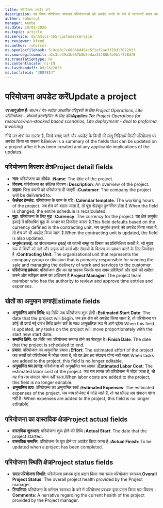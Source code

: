 ```yaml
---
title: परियोजना अपडेट करें
description: यह विषय परियोजना संचालन परियोजनाओं को अपडेट करने के बारे में जानकारी प्रदान करता है।
author: ruhercul
manager: Annbe
ms.date: 10/01/2020
ms.topic: article
ms.service: dynamics-365-customerservice
ms.reviewer: kfend
ms.author: ruhercul
ms.openlocfilehash: 5c9cd0c7c6886bd454c5f2ef2ae7f20d1707293f
ms.sourcegitcommit: a2c3cd49a3b667b8b5edaa31788b4b9b1f728d78
ms.translationtype: HT
ms.contentlocale: hi-IN
ms.lasthandoff: 09/28/2020
ms.locfileid: "3897814"
---
```

# <a name="update-a-project"></a><span data-ttu-id="ff57c-103">परियोजना अपडेट करें</span><span class="sxs-lookup"><span data-stu-id="ff57c-103">Update a project</span></span>

<span data-ttu-id="ff57c-104">_**पर लागू होता है:** साधन / गैर-स्टॉक आधारित परिदृश्यों के लिए Project Operations, Lite परिनियोजन - प्रोफार्मा इनवॉइसिंग के लिए डील_</span><span class="sxs-lookup"><span data-stu-id="ff57c-104">_**Applies To:** Project Operations for resource/non-stocked based scenarios, Lite deployment - deal to proforma invoicing_</span></span>

<span data-ttu-id="ff57c-105">नीचे उन क्षेत्रों का सारांश है, जिन्हें बनाए जाने और अपडेट के किसी भी लागू निहितार्थ किसी परियोजना पर अपडेट किया जा सकता है.</span><span class="sxs-lookup"><span data-stu-id="ff57c-105">Below is a summary of the fields that can be updated on a project after it has been created and any applicable implications of the updates.</span></span>

## <a name="project-detail-fields"></a><span data-ttu-id="ff57c-106">परियोजना विस्तार क्षेत्र</span><span class="sxs-lookup"><span data-stu-id="ff57c-106">Project detail fields</span></span>

- <span data-ttu-id="ff57c-107">**नाम**: परियोजना का शीर्षक।</span><span class="sxs-lookup"><span data-stu-id="ff57c-107">**Name**: The title of the project.</span></span>
- <span data-ttu-id="ff57c-108">**विवरण**: परियोजना का संक्षिप्त विवरण।</span><span class="sxs-lookup"><span data-stu-id="ff57c-108">**Description**: An overview of the project.</span></span>
- <span data-ttu-id="ff57c-109">**ग्राहक**: जिस कंपनी को परियोजना दी जाएगी।</span><span class="sxs-lookup"><span data-stu-id="ff57c-109">**Customer**: The company the project will be delivered to.</span></span>
- <span data-ttu-id="ff57c-110">**कैलेंडर टेम्प्लेट**: परियोजना के काम के घंटे।</span><span class="sxs-lookup"><span data-stu-id="ff57c-110">**Calendar template**: The working hours of the project.</span></span> <span data-ttu-id="ff57c-111">जब क्षेत्र को बदला जाता है, तो पूरा शेड्यूल पुनर्गणित होता है.</span><span class="sxs-lookup"><span data-stu-id="ff57c-111">When the field is changed, the entire schedule is recalculated.</span></span>
- <span data-ttu-id="ff57c-112">**मुद्रा**: परियोजना के लिए मुद्रा।</span><span class="sxs-lookup"><span data-stu-id="ff57c-112">**Currency**: The currency for the project.</span></span> <span data-ttu-id="ff57c-113">यह क्षेत्र अनुबंध इकाई में परिभाषित मुद्रा के आधार पर डिफॉल्ट करता है.</span><span class="sxs-lookup"><span data-stu-id="ff57c-113">This field defaults based on the currency defined in the contracting unit.</span></span> <span data-ttu-id="ff57c-114">जब अनुबंध इकाई को अपडेट किया जाता है, तो क्षेत्र को भी अपडेट किया जाता है.</span><span class="sxs-lookup"><span data-stu-id="ff57c-114">When the contracting unit is updated, the field is also updated.</span></span>
- <span data-ttu-id="ff57c-115">**अनुबंध इकाई**: वह संगठनात्मक इकाई जो कंपनी समूह या विभाग का प्रतिनिधित्व करती है, जो मुख्य रूप से बिक्री को पाने और ग्राहक को कार्य और सेवाओं के वितरण का प्रबंधन करने के लिए जिम्मेदार है।</span><span class="sxs-lookup"><span data-stu-id="ff57c-115">**Contracting Unit**: The organizational unit that represents the company group or division that is primarily responsible for winning the sale and managing the delivery of work and services to the customer.</span></span> 
- <span data-ttu-id="ff57c-116">**परियोजना प्रबंधक**: परियोजना टीम का वह सदस्य जिसके पास समय प्रविष्टियों और खर्च की समीक्षा करने और स्वीकृत करने का अधिकार है.</span><span class="sxs-lookup"><span data-stu-id="ff57c-116">**Project Manager**: The project team member who has the authority to review and approve time entries and expenses.</span></span>

## <a name="estimate-fields"></a><span data-ttu-id="ff57c-117">खेतों का अनुमान लगाएं</span><span class="sxs-lookup"><span data-stu-id="ff57c-117">Estimate fields</span></span>

- <span data-ttu-id="ff57c-118">**अनुमानित आरंभ तिथि**: वह तिथि जब परियोजना शुरू होगी।</span><span class="sxs-lookup"><span data-stu-id="ff57c-118">**Estimated Start Date**: The date that the project will begin.</span></span> <span data-ttu-id="ff57c-119">जब इस क्षेत्र को अपडेट किया जाता है, तो परियोजना पर कोई भी कार्य नई प्रारंभ तिथि प्रारंभ करें के साथ आनुपातिक रूप से आगे बढ़ेगा.</span><span class="sxs-lookup"><span data-stu-id="ff57c-119">When this field is updated, any tasks on the project will move proportionately with the start new start date.</span></span>
- <span data-ttu-id="ff57c-120">**समाप्ति तिथि**: वह तिथि जब परियोजना समाप्त होने का शेड्यूल है।</span><span class="sxs-lookup"><span data-stu-id="ff57c-120">**Finish Date**: The date that the project is scheduled to end.</span></span>
- <span data-ttu-id="ff57c-121">**प्रयास**: परियोजना का अनुमानित प्रयास।</span><span class="sxs-lookup"><span data-stu-id="ff57c-121">**Effort**: The estimated effort of the project.</span></span> <span data-ttu-id="ff57c-122">जब कार्यों को परियोजना में जोड़ा जाता है, तो यह क्षेत्र तब संपादन योग्य नहीं रहता.</span><span class="sxs-lookup"><span data-stu-id="ff57c-122">When tasks are added to the project, this field is no longer editable.</span></span>
- <span data-ttu-id="ff57c-123">**अनुमानित श्रम लागत**: परियोजना की अनुमानित श्रम लागत।</span><span class="sxs-lookup"><span data-stu-id="ff57c-123">**Estimated Labor Cost**: The estimated labor cost of the project.</span></span> <span data-ttu-id="ff57c-124">जब श्रम लागत को परियोजना में जोड़ा जाता है, तो यह क्षेत्र तब संपादन योग्य नहीं रहता.</span><span class="sxs-lookup"><span data-stu-id="ff57c-124">When labor costs are added to the project, this field is no longer editable.</span></span>
- <span data-ttu-id="ff57c-125">**अनुमानित व्यय**: परियोजना का अनुमानित खर्च।</span><span class="sxs-lookup"><span data-stu-id="ff57c-125">**Estimated Expenses**: The estimated expenses of the project.</span></span> <span data-ttu-id="ff57c-126">जब व्यय प्रोजेक्ट में जोड़े जाते हैं, तो यह फ़ील्ड अब संपादन योग्य नहीं है।</span><span class="sxs-lookup"><span data-stu-id="ff57c-126">When expenses are added to the project, this field is no longer editable.</span></span>

## <a name="project-actual-fields"></a><span data-ttu-id="ff57c-127">परियोजना का वास्तविक क्षेत्र</span><span class="sxs-lookup"><span data-stu-id="ff57c-127">Project actual fields</span></span>
- <span data-ttu-id="ff57c-128">**वास्तविक शुरुआत**: परियोजना शुरू होने की तिथि।</span><span class="sxs-lookup"><span data-stu-id="ff57c-128">**Actual Start**: The date that the project started.</span></span>
- <span data-ttu-id="ff57c-129">**वास्तविक समाप्ति**: परियोजना के पूरा होने पर अपडेट किया जाना है।</span><span class="sxs-lookup"><span data-stu-id="ff57c-129">**Actual Finish**: To be updated when a project has been completed.</span></span>

## <a name="project-status-fields"></a><span data-ttu-id="ff57c-130">परियोजना स्थिति क्षेत्र</span><span class="sxs-lookup"><span data-stu-id="ff57c-130">Project status fields</span></span>

- <span data-ttu-id="ff57c-131">**समग्र परियोजना स्थिति**: परियोजना प्रबंधक द्वारा प्रदान किया गया समग्र परियोजना स्वास्थ्य.</span><span class="sxs-lookup"><span data-stu-id="ff57c-131">**Overall Project Status**: The overall project health provided by the Project manager.</span></span>
- <span data-ttu-id="ff57c-132">**टिप्पणियां**: परियोजना के वर्तमान स्वास्थ्य के बारे में परियोजना प्रबंधक द्वारा प्रदान किया गया विवरण।</span><span class="sxs-lookup"><span data-stu-id="ff57c-132">**Comments**: A narrative regarding the current health of the project provided by the Project manager.</span></span>

